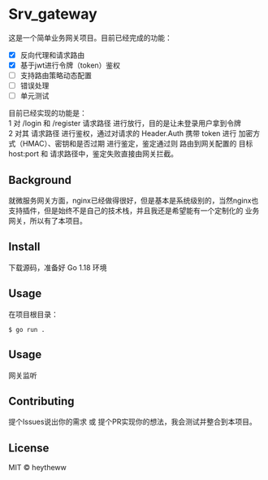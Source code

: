 # Srv_gateway
这是一个简单业务网关项目。目前已经完成的功能：
- [x] 反向代理和请求路由
- [x] 基于jwt进行令牌（token）鉴权
- [ ] 支持路由策略动态配置
- [ ] 错误处理
- [ ] 单元测试

目前已经实现的功能是：  
1 对 /login 和 /register 请求路径 进行放行，目的是让未登录用户拿到令牌  
2 对其 请求路径 进行鉴权，通过对请求的 Header.Auth 携带 token 进行 加密方式（HMAC）、密钥和是否过期 进行鉴定，鉴定通过则 路由到网关配置的 目标host:port 和 请求路径中，鉴定失败直接由网关拦截。

## Background
就微服务网关方面，nginx已经做得很好，但是基本是系统级别的，当然nginx也支持插件，但是始终不是自己的技术栈，并且我还是希望能有一个定制化的 业务网关，所以有了本项目。

## Install
下载源码，准备好 Go 1.18 环境

## Usage
在项目根目录：
```
$ go run .
```

## Usage
网关监听

## Contributing
提个Issues说出你的需求 或 提个PR实现你的想法，我会测试并整合到本项目。

## License
MIT © heytheww